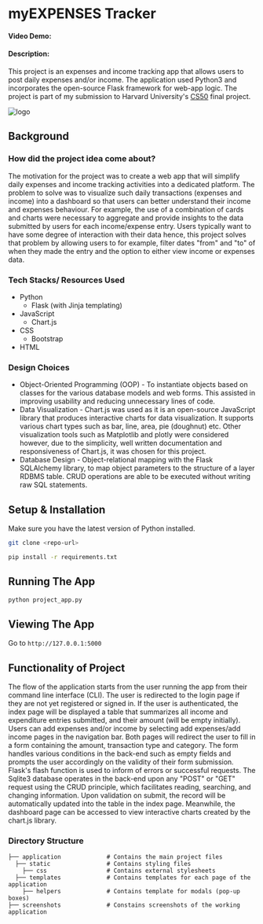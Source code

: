 # myEXPENSES Tracker
#### Video Demo:  <URL HERE>
#### Description:
This project is an expenses and income tracking app that allows users to post daily expenses and/or income.
The application used Python3 and incorporates the open-source Flask framework for web-app logic. The project is part of my submission to Harvard University's [CS50](https://www.edx.org/course/introduction-computer-science-harvardx-cs50x) final project. 
  
![logo](https://user-images.githubusercontent.com/86846386/145723112-935f9399-1a57-4fd0-8e76-67bcb41f6cd9.png)

## Background
### How did the project idea come about?
  The motivation for the project was to create a web app that will simplify daily expenses and income tracking activities into a dedicated platform. The problem to solve was to visualize such daily transactions (expenses and income) into a dashboard so that users can better understand their income and expenses behaviour. For example, the use of a combination of cards and charts were necessary to aggregate and provide insights to the data submitted by users for each income/expense entry. Users typically want to have some degree of interaction with their data hence, this project solves that problem by allowing users to for example, filter dates "from" and "to" of when they made the entry and the option to either view income or expenses data.

### Tech Stacks/ Resources Used
- Python
  - Flask (with Jinja templating)
- JavaScript
    - Chart.js
- CSS
  - Bootstrap
- HTML

### Design Choices
  - Object-Oriented Programming (OOP) -  To instantiate objects based on classes for the various database models and web forms. This assisted in improving usability and reducing unnecessary lines of code.
  - Data Visualization - Chart.js was used as it is an open-source JavaScript library that produces interactive charts for data visualization. It supports various chart types such as bar, line, area, pie (doughnut) etc. Other visualization tools such as Matplotlib and plotly were considered however, due to the simplicity, well written documentation and responsiveness of Chart.js, it was chosen for this project.
 - Database Design - Object-relational mapping with the Flask SQLAlchemy library, to map object parameters to the structure of a layer RDBMS table. CRUD operations are able to be executed without writing raw SQL statements.

## Setup & Installation

Make sure you have the latest version of Python installed.

```bash
git clone <repo-url>
```

```bash
pip install -r requirements.txt
```

## Running The App

```bash
python project_app.py
```

## Viewing The App

Go to `http://127.0.0.1:5000`


## Functionality of Project
The flow of the application starts from the user running the app from their command line interface (CLI). The user is redirected to the login page if they are not yet registered or signed in. If the user is authenticated, the index page will be displayed a table that summarizes all income and expenditure entries submitted, and their amount (will be empty initially). Users can add expenses and/or income by selecting add expenses/add income pages in the navigation bar. Both pages will redirect the user to fill in a form containing the amount, transaction type and category. The form handles various conditions in the back-end such as empty fields and prompts the user accordingly on the validity of their form submission. Flask's flash function is used to inform of errors or successful requests. The Sqlite3 database operates in the back-end upon any "POST" or "GET" request using the CRUD principle, which facilitates reading, searching, and changing information. Upon validation on submit, the record will be automatically updated into the table in the index page. Meanwhile, the dashboard page can be accessed to view interactive charts created by the chart.js library.
  
### Directory Structure
```  
├── application             # Contains the main project files
  ├── static                # Contains styling files
    ├── css                 # Contains external stylesheets
  ├── templates             # Contains templates for each page of the application
    ├── helpers             # Contains template for modals (pop-up boxes)
├── screenshots             # Constains screenshots of the working application
```
